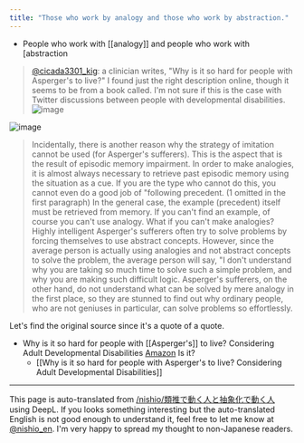 ```yaml
---
title: "Those who work by analogy and those who work by abstraction."
---
```


- People who work with [[analogy]] and people who work with [abstraction
> [@cicada3301_kig](https://twitter.com/cicada3301_kig/status/1420611926543851522?s=21): a clinician writes, "Why is it so hard for people with Asperger's to live?" I found just the right description online, though it seems to be from a book called.
> I'm not sure if this is the case with Twitter discussions between people with developmental disabilities.
> ![image](https://pbs.twimg.com/media/E7cHBD-VgAA3plB.jpg)

![image](https://gyazo.com/9492c9dc5edcd1cf5b87e4215dc773e7/thumb/1000)
> Incidentally, there is another reason why the strategy of imitation cannot be used (for Asperger's sufferers).
> This is the aspect that is the result of episodic memory impairment. In order to make analogies, it is almost always necessary to retrieve past episodic memory using the situation as a cue. If you are the type who cannot do this, you cannot even do a good job of "following precedent. (1 omitted in the first paragraph)
> In the general case, the example (precedent) itself must be retrieved from memory. If you can't find an example, of course you can't use analogy.
> What if you can't make analogies? Highly intelligent Asperger's sufferers often try to solve problems by forcing themselves to use abstract concepts. However, since the average person is actually using analogies and not abstract concepts to solve the problem, the average person will say, "I don't understand why you are taking so much time to solve such a simple problem, and why you are making such difficult logic. Asperger's sufferers, on the other hand, do not understand what can be solved by mere analogy in the first place, so they are stunned to find out why ordinary people, who are not geniuses in particular, can solve problems so effortlessly.

Let's find the original source since it's a quote of a quote.

- Why is it so hard for people with [[Asperger's]] to live? Considering Adult Developmental Disabilities
[Amazon](https://amzn.to/3yduWBU)
Is it?
    - [[Why is it so hard for people with Asperger's to live? Considering Adult Developmental Disabilities]]

---
This page is auto-translated from [/nishio/類推で動く人と抽象化で動く人](https://scrapbox.io/nishio/類推で動く人と抽象化で動く人) using DeepL. If you looks something interesting but the auto-translated English is not good enough to understand it, feel free to let me know at [@nishio_en](https://twitter.com/nishio_en). I'm very happy to spread my thought to non-Japanese readers.